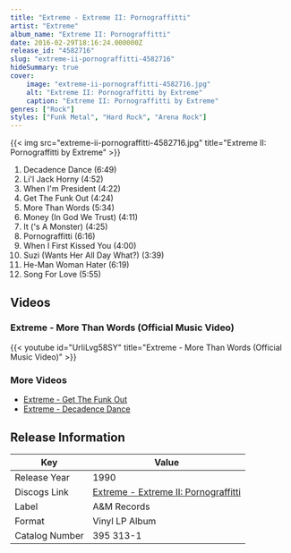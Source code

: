 ```yaml
---
title: "Extreme - Extreme II: Pornograffitti"
artist: "Extreme"
album_name: "Extreme II: Pornograffitti"
date: 2016-02-29T18:16:24.000000Z
release_id: "4582716"
slug: "extreme-ii-pornograffitti-4582716"
hideSummary: true
cover:
    image: "extreme-ii-pornograffitti-4582716.jpg"
    alt: "Extreme II: Pornograffitti by Extreme"
    caption: "Extreme II: Pornograffitti by Extreme"
genres: ["Rock"]
styles: ["Funk Metal", "Hard Rock", "Arena Rock"]
---
```


{{< img src="extreme-ii-pornograffitti-4582716.jpg" title="Extreme II: Pornograffitti by Extreme" >}}

<!-- section break -->

1. Decadence Dance (6:49)
2. Li'l Jack Horny (4:52)
3. When I'm President (4:22)
4. Get The Funk Out (4:24)
5. More Than Words (5:34)
6. Money (In God We Trust) (4:11)
7. It ('s A Monster) (4:25)
8. Pornograffitti (6:16)
9. When I First Kissed You (4:00)
10. Suzi (Wants Her All Day What?) (3:39)
11. He-Man Woman Hater (6:19)
12. Song For Love (5:55)

<!-- section break -->




## Videos
### Extreme - More Than Words (Official Music Video)
{{< youtube id="UrIiLvg58SY" title="Extreme - More Than Words (Official Music Video)" >}}<br>

### More Videos

- [Extreme - Get The Funk Out](https://www.youtube.com/watch?v=IqP76XWHQI0)
- [Extreme - Decadence Dance](https://www.youtube.com/watch?v=OoKJpcROgJk)


## Release Information
|  Key           | Value                                                |
| ---------------| ---------------------------------------------------- |
| Release Year   | 1990                                   |
| Discogs Link   | [Extreme - Extreme II: Pornograffitti](https://www.discogs.com/release/4582716-Extreme-Extreme-II-Pornograffitti) |
| Label          | A&M Records |
| Format         | Vinyl LP Album |
| Catalog Number | 395 313-1 |
